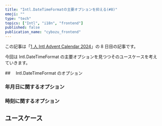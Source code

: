 ```yaml
---
title: "Intl.DateTimeFormatの主要オプションを抑える(#8)"
emoji: ""
type: "tech"
topics: ["Intl", "i18n", "frontend"]
published: false
publication_name: "cybozu_frontend"
---
```


この記事は「[1 人 Intl Advent Calendar 2024](https://adventar.org/calendars/10555)」の 8 日目の記事です。

今回は Intl.DateTimeFormat の主要オプションを見つつそのユースケースを考えていきます。

##　 Intl.DateTimeFormat のオプション

### 年月日に関するオプション

### 時刻に関するオプション

## ユースケース
